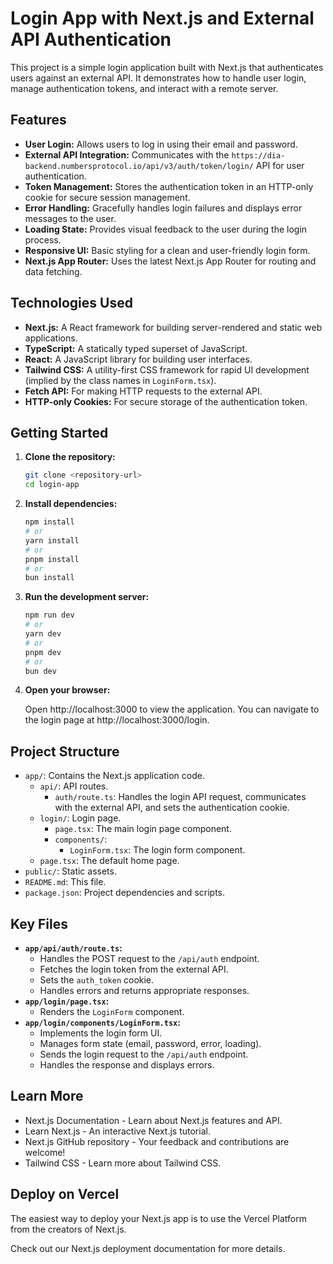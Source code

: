 # Login App with Next.js and External API Authentication

This project is a simple login application built with Next.js that authenticates users against an external API. It demonstrates how to handle user login, manage authentication tokens, and interact with a remote server.

## Features

-   **User Login:** Allows users to log in using their email and password.
-   **External API Integration:** Communicates with the `https://dia-backend.numbersprotocol.io/api/v3/auth/token/login/` API for user authentication.
-   **Token Management:** Stores the authentication token in an HTTP-only cookie for secure session management.
-   **Error Handling:** Gracefully handles login failures and displays error messages to the user.
-   **Loading State:** Provides visual feedback to the user during the login process.
- **Responsive UI:** Basic styling for a clean and user-friendly login form.
- **Next.js App Router:** Uses the latest Next.js App Router for routing and data fetching.

## Technologies Used

-   **Next.js:** A React framework for building server-rendered and static web applications.
-   **TypeScript:** A statically typed superset of JavaScript.
-   **React:** A JavaScript library for building user interfaces.
-   **Tailwind CSS:** A utility-first CSS framework for rapid UI development (implied by the class names in `LoginForm.tsx`).
-   **Fetch API:** For making HTTP requests to the external API.
-   **HTTP-only Cookies:** For secure storage of the authentication token.

## Getting Started

1.  **Clone the repository:**

    ```bash
    git clone <repository-url>
    cd login-app
    ```

2.  **Install dependencies:**

    ```bash
    npm install
    # or
    yarn install
    # or
    pnpm install
    # or
    bun install
    ```

3.  **Run the development server:**

    ```bash
    npm run dev
    # or
    yarn dev
    # or
    pnpm dev
    # or
    bun dev
    ```

4.  **Open your browser:**

    Open http://localhost:3000 to view the application. You can navigate to the login page at http://localhost:3000/login.

## Project Structure

-   `app/`: Contains the Next.js application code.
    -   `api/`: API routes.
        -   `auth/route.ts`: Handles the login API request, communicates with the external API, and sets the authentication cookie.
    -   `login/`: Login page.
        -   `page.tsx`: The main login page component.
        - `components/`:
            - `LoginForm.tsx`: The login form component.
    - `page.tsx`: The default home page.
-   `public/`: Static assets.
-   `README.md`: This file.
- `package.json`: Project dependencies and scripts.

## Key Files

-   **`app/api/auth/route.ts`:**
    -   Handles the POST request to the `/api/auth` endpoint.
    -   Fetches the login token from the external API.
    -   Sets the `auth_token` cookie.
    -   Handles errors and returns appropriate responses.
-   **`app/login/page.tsx`:**
    -   Renders the `LoginForm` component.
-   **`app/login/components/LoginForm.tsx`:**
    -   Implements the login form UI.
    -   Manages form state (email, password, error, loading).
    -   Sends the login request to the `/api/auth` endpoint.
    -   Handles the response and displays errors.

## Learn More

-   Next.js Documentation - Learn about Next.js features and API.
-   Learn Next.js - An interactive Next.js tutorial.
-   Next.js GitHub repository - Your feedback and contributions are welcome!
- Tailwind CSS - Learn more about Tailwind CSS.

## Deploy on Vercel

The easiest way to deploy your Next.js app is to use the Vercel Platform from the creators of Next.js.

Check out our Next.js deployment documentation for more details.
